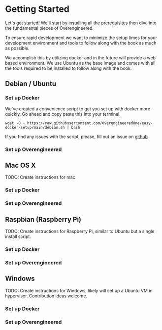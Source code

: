 # Getting Started

Let's get started! We'll start by installing all the prerequisites then dive into the fundamental 
pieces of Overengineered.

To ensure rapid development we want to minimize the setup times for your development environment 
and tools to follow along with the book as much as possible.

We accomplish this by utilizing docker and in the future will provide a web based environment. 
We use Ubuntu as the base image and comes with all the tools required to be installed to follow 
along with the book.

## Debian / Ubuntu


### Set up Docker

We've created a convenience script to get you set up with docker more quickly. Go ahead and copy 
paste this into your terminal.

```rust,ignore
wget -O - https://raw.githubusercontent.com/OverengineeredOne/easy-docker-setup/main/debian.sh | bash
```

If you find any issues with the script, please, fill out an issue on 
[github](https://github.com/OverengineeredOne/easy-docker-setup)

### Set up Overengineered

## Mac OS X

TODO: Create instructions for mac

### Set up Docker

### Set up Overengineered

## Raspbian (Raspberry Pi)

TODO: Create instructions for Raspberry Pi, similar to Ubuntu but a single install script.

### Set up Docker

### Set up Overengineered

## Windows

TODO: Create instructions for Windows, likely will set up a Ubuntu VM in hypervisor. Contribution 
ideas welcome.

### Set up Docker

### Set up Overengineered

